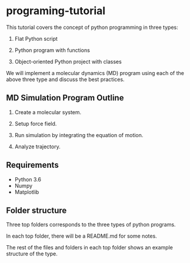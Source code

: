 # programing-tutorial

This tutorial covers the concept of python programming in three types:

1. Flat Python script

2. Python program with functions

3. Object-oriented Python project with classes

We will implement a molecular dynamics (MD) program using each of the above three type and discuss the best practices.

## MD Simulation Program Outline

1. Create a molecular system.

2. Setup force field.

3. Run simulation by integrating the equation of motion.

4. Analyze trajectory.

## Requirements

- Python 3.6
- Numpy
- Matplotlib

## Folder structure

Three top folders corresponds to the three types of python programs.

In each top folder, there will be a README.md for some notes.

The rest of the files and folders in each top folder shows an example structure of the type.
